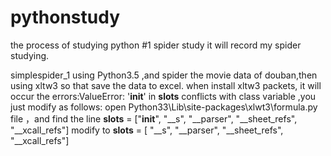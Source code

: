 # pythonstudy
the process of studying python
#1 spider study
 it will record my spider studying.
  
 simplespider_1 using Python3.5 ,and spider the movie data of douban,then using xltw3 so that save the data to excel. when install
 xltw3 packets, it will occur the errors:ValueError: '__init__' in __slots__ conflicts with class variable ,you just modify as follows:
open Python33\Lib\site-packages\xlwt3\formula.py file ，and find the line
__slots__ = ["__init__",  "__s", "__parser", "__sheet_refs", "__xcall_refs"]
modify to 
__slots__ = [ "__s", "__parser", "__sheet_refs", "__xcall_refs"]
